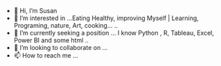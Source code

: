 - 👋 Hi, I’m Susan
- 👀 I’m interested in ...Eating Healthy, improving Myself | Learning, Programing, nature, Art, cooking... ..  
- 🌱 I’m currently seeking a position ...  I know Python , R, Tableau, Excel, Power BI and some html ..
- 💞️ I’m looking to collaborate on ...
- 📫 How to reach me ...

<!---
Susan0260/Susan0260 is a ✨ special ✨ repository because its `README.md` (this file) appears on your GitHub profile.
You can click the Preview link to take a look at your changes.
--->
